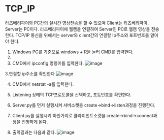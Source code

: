 # TCP_IP
라즈베리파이와 PC간의 실시간 영상전송을 할 수 있으며 Client는 라즈베리파이, Server는 PC이다.
라즈베리파이에 웹캠을 연결하여 Server인 PC로 웹캠 영상을 전송한다.
TCP/IP 통신을 위해서는 server와 client간의 연결할 Ip주소와 포트번호를 알아야 한다.

1. Windows PC를 기준으로 windows + R을 눌러 CMD를 입력한다.
2. 
3. CMD에서 ipconfig 명령어를 입력한다.
![image](https://user-images.githubusercontent.com/86957779/129338302-f979fc9f-bea1-4bfe-98f9-89774d6b17c4.png)

3.연결할 ip주소를 확인한다
![image](https://user-images.githubusercontent.com/86957779/129338414-bab295af-1cab-4ad5-9da2-56245d2d8604.png)

4. CMD에서 netstat -a를 입력한다.

5. Listening 상태의 TCP프로토콜을 선택하고, 포트번호를 확인한다.
 
6. Server.py를 먼저 실행시켜 서버소켓을 create->bind->listen과정을 진행한다.

7. Client.py를 실행시켜 마찬가지로 클라이언트소켓을 create->bind->connect과정을 진행하게 된다.

8. 출력결과는 다음과 같다.
![image](https://user-images.githubusercontent.com/86957779/125408022-6bccab00-e3f5-11eb-8826-6de8980a3e2b.png)
